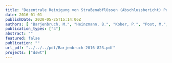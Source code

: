 ```yaml
---
title: "Dezentrale Reinigung von Straßenabflüssen (Abschlussbericht) Projektnr: 11315 UEPII/2"
date: 2016-01-01
publishDate: 2020-05-25T15:14:06Z
authors: [ "Barjenbruch, M.", "Heinzmann, B.", "Kober, P.", "Post, M.", "remy", "rouault", "Sommer, H.", "sonnenberg", "Weiß, B." ]
publication_types: ["4"]
abstract: ""
featured: false
publication: ""
url_pdf: "../../../pdf/Barjenbruch-2016-823.pdf"
projects: ["dswt"]
---
```


